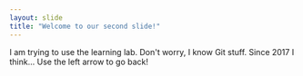 ```yaml
---
layout: slide
title: "Welcome to our second slide!"
---
```

I am trying to use the learning lab. Don't worry, I know Git stuff. Since 2017 I think...
Use the left arrow to go back!
